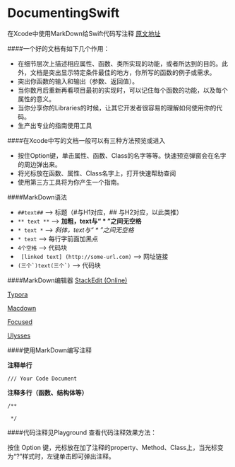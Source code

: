 # DocumentingSwift
在Xcode中使用MarkDown给Swift代码写注释
[原文地址](http://www.appcoda.com/swift-markdown/)

####一个好的文档有如下几个作用：

* 在细节层次上描述相应属性、函数、类所实现的功能，或者所达到的目的。此外，文档是突出显示特定条件最佳的地方，你所写的函数的例子或需求。
* 突出你函数的输入和输出（参数、返回值）。
* 当你数月后重新再看项目最初的实现时，可以记住每个函数的功能，以及每个属性的意义。
* 当你分享你的Libraries的时候，让其它开发者很容易的理解如何使用你的代码。
* 生产出专业的指南使用工具

####在Xcode中写的文档一般可以有三种方法预览或进入

* 按住Option键，单击属性、函数、Class的名字等等。快速预览弹窗会在名字的周边弹出来。
* 将光标放在函数、属性、Class名字上，打开快速帮助查阅
* 使用第三方工具将为你产生一个指南。

####MarkDown语法
* ``` ##text## ``` --> 标题（#与H1对应，## 与H2对应，以此类推）
* ``` ** text ** ``` --> **加粗，text与“ * ”之间无空格**
* ``` * text * ``` --> *斜体，text与“ * ”之间无空格*
* ``` * text ``` --> 每行字前面加黑点
* ```4个空格``` --> 代码块
* ``` [linked text] (http://some-url.com)``` --> 网址链接
* ``` (三个`)text(三个`) ``` --> 代码块

####MarkDown编辑器
[StackEdit (Online)](https://stackedit.io)

[Typora](https://www.typora.io)

[Macdown](http://macdown.uranusjr.com)

[Focused](https://71squared.com/focused)

[Ulysses](http://www.ulyssesapp.com)

####使用MarkDown编写注释

**注释单行**

```
/// Your Code Document
```
**注释多行（函数、结构体等）**

```
/**

 */
```
####代码注释见Playground
查看代码注释效果方法：

按住 Option 键，光标放在加了注释的property、Method、Class上，当光标变为“?”样式时，左键单击即可弹出注释。
